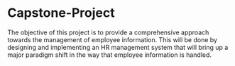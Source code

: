 # Capstone-Project
The objective of this project is to provide a comprehensive approach towards the management of 
employee information. This will be done by designing and implementing an HR management 
system that will bring up a major paradigm shift in the way that employee information is 
handled.
